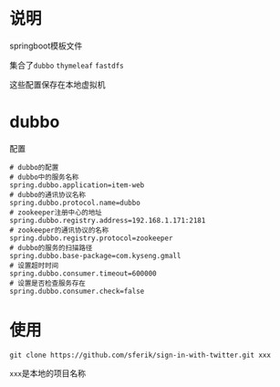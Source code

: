 # 说明
springboot模板文件

集合了`dubbo` `thymeleaf` `fastdfs`

这些配置保存在本地虚拟机

# dubbo
配置
```
# dubbo的配置
# dubbo中的服务名称
spring.dubbo.application=item-web
# dubbo的通讯协议名称
spring.dubbo.protocol.name=dubbo
# zookeeper注册中心的地址
spring.dubbo.registry.address=192.168.1.171:2181
# zookeeper的通讯协议的名称
spring.dubbo.registry.protocol=zookeeper
# dubbo的服务的扫描路径
spring.dubbo.base-package=com.kyseng.gmall
# 设置超时时间
spring.dubbo.consumer.timeout=600000
# 设置是否检查服务存在
spring.dubbo.consumer.check=false
```

# 使用
```
git clone https://github.com/sferik/sign-in-with-twitter.git xxx
```
`xxx`是本地的项目名称